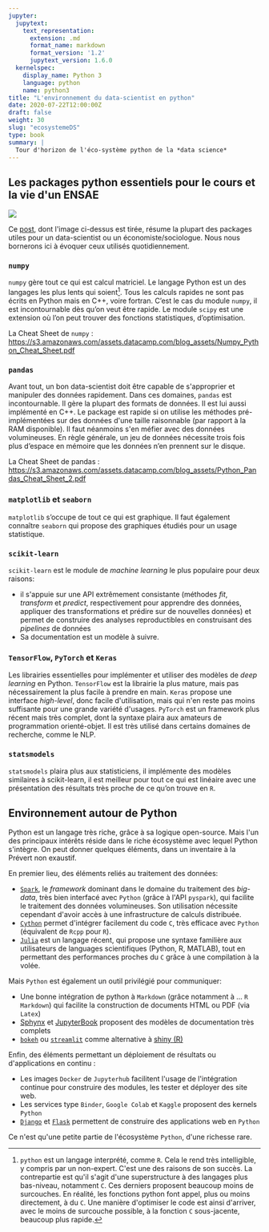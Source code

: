 ```yaml
---
jupyter:
  jupytext:
    text_representation:
      extension: .md
      format_name: markdown
      format_version: '1.2'
      jupytext_version: 1.6.0
  kernelspec:
    display_name: Python 3
    language: python
    name: python3
title: "L'environnement du data-scientist en python"
date: 2020-07-22T12:00:00Z
draft: false
weight: 30
slug: "ecosystemeDS"
type: book
summary: |
  Tour d'horizon de l'éco-système python de la *data science*
---
```


## Les packages python essentiels pour le cours et la vie d'un ENSAE

![](https://pydsc.files.wordpress.com/2017/11/pythonenvironment.png?w=663)

Ce
[post](https://medium.com/data-science-library/ultimate-python-library-guide-for-data-science-2562148158bf),
dont l'image ci-dessus est tirée, résume la plupart des packages utiles
pour un data-scientist ou un économiste/sociologue. Nous nous bornerons
ici à évoquer ceux utilisés quotidiennement.

### `numpy`

`numpy` gère tout ce qui est calcul matriciel. Le langage Python est un des langages les plus lents qui soient[^1]. Tous les calculs rapides ne sont pas écrits en Python mais en C++, voire fortran. C’est le cas du module `numpy`, il est incontournable dès qu’on veut être rapide. Le module `scipy` est une extension où l’on peut trouver des fonctions statistiques, d’optimisation.

[^1]: `python` est un langage interprété, comme `R`. Cela le rend très
intelligible, y compris par un non-expert. C'est une des raisons de son
succès. La contrepartie est qu'il s'agit d'une superstructure à des langages
plus bas-niveau, notamment `C`. Ces derniers proposent beaucoup moins de
surcouches. En réalité, les fonctions python font appel, plus ou moins
directement, à du `C`. Une manière d'optimiser le code est ainsi d'arriver,
avec le moins de surcouche possible, à la fonction `C` sous-jacente,
beaucoup plus rapide.

La Cheat Sheet de `numpy` :
<https://s3.amazonaws.com/assets.datacamp.com/blog_assets/Numpy_Python_Cheat_Sheet.pdf>

### `pandas`

Avant tout, un bon data-scientist doit être capable de
s'approprier et manipuler des données rapidement. Dans ces domaines,
`pandas` est incontournable.
Il gère la plupart des formats de données. Il est lui aussi implémenté en C++.
Le package est rapide si on utilise les méthodes pré-implémentées sur
des données d'une taille raisonnable (par rapport à la RAM disponible). Il faut
néanmoins s'en méfier avec des données volumineuses.
En règle générale, un jeu de données nécessite
trois fois plus d’espace en mémoire que les
données n’en prennent sur le disque.

La Cheat Sheet de pandas :
<https://s3.amazonaws.com/assets.datacamp.com/blog_assets/Python_Pandas_Cheat_Sheet_2.pdf>


### `matplotlib` et `seaborn`

`matplotlib` s’occupe de tout ce qui est graphique.
Il faut également connaître `seaborn`
qui propose des graphiques étudiés pour un usage statistique.

### `scikit-learn`

`scikit-learn` est le module de *machine learning* le plus populaire pour deux raisons:

* il s'appuie sur une API extrêmement consistante (méthodes *fit*, *transform*
  et *predict*, respectivement pour apprendre des données, appliquer des transformations et prédire sur de nouvelles données) et permet de construire
  des analyses reproductibles en construisant des *pipelines* de données
* Sa documentation est un modèle à suivre.

### `TensorFlow`, `PyTorch` et `Keras`

Les librairies essentielles pour implémenter et utiliser des modèles de *deep learning* en Python. `TensorFlow` est la librairie la plus mature, mais pas nécessairement la plus facile à prendre en main. `Keras` propose une interface *high-level*, donc facile d'utilisation, mais qui n'en reste pas moins suffisante pour une grande variété d'usages. `PyTorch` est un framework plus récent mais très complet, dont la syntaxe plaira aux amateurs de programmation orienté-objet. Il est très utilisé dans certains domaines de recherche, comme le NLP.


### `statsmodels`

`statsmodels` plaira plus aux statisticiens, il implémente des modèles
similaires à scikit-learn,
il est meilleur pour tout ce qui est linéaire avec une présentation des
résultats très proche de ce qu’on trouve en `R`.

<!---
(source http://www.xavierdupre.fr/app/papierstat/helpsphinx/rappel.html)
----->

## Environnement autour de Python

Python est un langage très riche, grâce à sa logique open-source. Mais l'un
des principaux intérêts réside dans le riche écosystème avec lequel Python
s'intègre. On peut donner quelques éléments, dans un inventaire à la Prévert non exaustif.

En premier lieu, des éléments reliés au traitement des données:

* [`Spark`](https://fr.wikipedia.org/wiki/Apache_Spark),
le *framework* dominant dans le domaine du traitement des *big-data*, très bien
interfacé avec `Python` (grâce à l'API `pyspark`), qui facilite le traitement des données volumineuses. Son utilisation nécessite cependant d'avoir accès à une
infrastructure de calculs distribuée.
* [`Cython`](https://cython.org/) permet d'intégrer facilement du code `C`, très
efficace avec `Python` (équivalent de `Rcpp` pour `R`).
* [`Julia`](https://julialang.org/) est un langage récent, qui propose une syntaxe familière aux utilisateurs de languages scientifiques (Python, R, MATLAB), tout en permettant des performances proches du `C` grâce à une compilation à la volée.


Mais `Python` est également un outil privilégié pour communiquer:

* Une bonne intégration de python à `Markdown` (grâce notamment à ... `R Markdown`) qui facilite la construction de documents HTML ou PDF (via `Latex`)
* [Sphynx](https://www.sphinx-doc.org/en/master/) et [JupyterBook](https://jupyterbook.org/intro.html) proposent des modèles de documentation
très complets
* [`bokeh`](https://bokeh.org/) ou [`streamlit`](https://www.streamlit.io/) comme alternative à [shiny (R)](https://shiny.rstudio.com/)

Enfin, des éléments permettant un déploiement de résultats ou d'applications
en continu :
* Les images `Docker` de `Jupyterhub` facilitent l'usage de l'intégration continue
pour construire des modules, les tester et déployer des site web.
* Les services type `Binder`, `Google Colab` et `Kaggle` proposent des kernels
`Python`
* [`Django`](https://www.djangoproject.com/) et [`Flask`](https://flask.palletsprojects.com/en/2.0.x/) permettent de construire des applications web en `Python`

Ce n'est qu'une petite partie de l'écosystème `Python`, d'une richesse rare.
